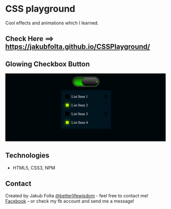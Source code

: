 # CSS playground
Cool effects and animations which I learned.

## Check Here ==> https://jakubfolta.github.io/CSSPlayground/

## Glowing Checkbox Button
![Css effects](./images/css-effects.png)

## Technologies
* HTML5, CSS3, NPM

## Contact
Created by Jakub Folta [@betterlifewisdom](https://www.betterlifewisdom.com/) - feel free to contact me!<br/>
[Facebook](https://www.facebook.com/jakub.folta.58) - or check my fb account and send me a message!
